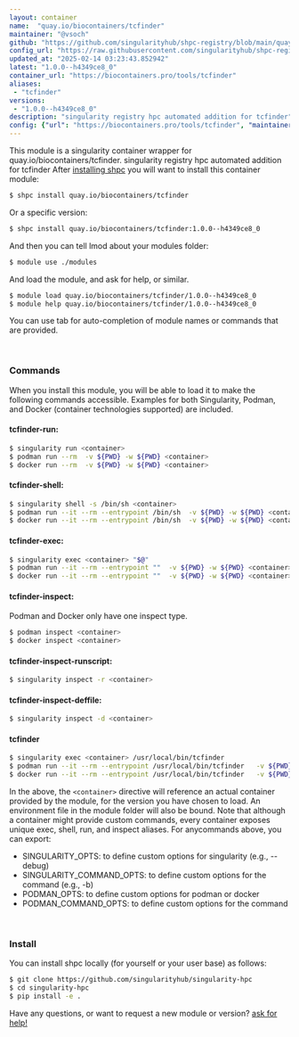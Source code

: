 ```yaml
---
layout: container
name:  "quay.io/biocontainers/tcfinder"
maintainer: "@vsoch"
github: "https://github.com/singularityhub/shpc-registry/blob/main/quay.io/biocontainers/tcfinder/container.yaml"
config_url: "https://raw.githubusercontent.com/singularityhub/shpc-registry/main/quay.io/biocontainers/tcfinder/container.yaml"
updated_at: "2025-02-14 03:23:43.852942"
latest: "1.0.0--h4349ce8_0"
container_url: "https://biocontainers.pro/tools/tcfinder"
aliases:
 - "tcfinder"
versions:
 - "1.0.0--h4349ce8_0"
description: "singularity registry hpc automated addition for tcfinder"
config: {"url": "https://biocontainers.pro/tools/tcfinder", "maintainer": "@vsoch", "description": "singularity registry hpc automated addition for tcfinder", "latest": {"1.0.0--h4349ce8_0": "sha256:b2c86fed4cb58b0107f6ec564cf00e29ce194d9165d06a24a62df0416552f7cb"}, "tags": {"1.0.0--h4349ce8_0": "sha256:b2c86fed4cb58b0107f6ec564cf00e29ce194d9165d06a24a62df0416552f7cb"}, "docker": "quay.io/biocontainers/tcfinder", "aliases": {"tcfinder": "/usr/local/bin/tcfinder"}}
---
```


This module is a singularity container wrapper for quay.io/biocontainers/tcfinder.
singularity registry hpc automated addition for tcfinder
After [installing shpc](#install) you will want to install this container module:


```bash
$ shpc install quay.io/biocontainers/tcfinder
```

Or a specific version:

```bash
$ shpc install quay.io/biocontainers/tcfinder:1.0.0--h4349ce8_0
```

And then you can tell lmod about your modules folder:

```bash
$ module use ./modules
```

And load the module, and ask for help, or similar.

```bash
$ module load quay.io/biocontainers/tcfinder/1.0.0--h4349ce8_0
$ module help quay.io/biocontainers/tcfinder/1.0.0--h4349ce8_0
```

You can use tab for auto-completion of module names or commands that are provided.

<br>

### Commands

When you install this module, you will be able to load it to make the following commands accessible.
Examples for both Singularity, Podman, and Docker (container technologies supported) are included.

#### tcfinder-run:

```bash
$ singularity run <container>
$ podman run --rm  -v ${PWD} -w ${PWD} <container>
$ docker run --rm  -v ${PWD} -w ${PWD} <container>
```

#### tcfinder-shell:

```bash
$ singularity shell -s /bin/sh <container>
$ podman run --it --rm --entrypoint /bin/sh  -v ${PWD} -w ${PWD} <container>
$ docker run --it --rm --entrypoint /bin/sh  -v ${PWD} -w ${PWD} <container>
```

#### tcfinder-exec:

```bash
$ singularity exec <container> "$@"
$ podman run --it --rm --entrypoint ""  -v ${PWD} -w ${PWD} <container> "$@"
$ docker run --it --rm --entrypoint ""  -v ${PWD} -w ${PWD} <container> "$@"
```

#### tcfinder-inspect:

Podman and Docker only have one inspect type.

```bash
$ podman inspect <container>
$ docker inspect <container>
```

#### tcfinder-inspect-runscript:

```bash
$ singularity inspect -r <container>
```

#### tcfinder-inspect-deffile:

```bash
$ singularity inspect -d <container>
```


#### tcfinder

```bash
$ singularity exec <container> /usr/local/bin/tcfinder
$ podman run --it --rm --entrypoint /usr/local/bin/tcfinder   -v ${PWD} -w ${PWD} <container> -c " $@"
$ docker run --it --rm --entrypoint /usr/local/bin/tcfinder   -v ${PWD} -w ${PWD} <container> -c " $@"
```



In the above, the `<container>` directive will reference an actual container provided
by the module, for the version you have chosen to load. An environment file in the
module folder will also be bound. Note that although a container
might provide custom commands, every container exposes unique exec, shell, run, and
inspect aliases. For anycommands above, you can export:

 - SINGULARITY_OPTS: to define custom options for singularity (e.g., --debug)
 - SINGULARITY_COMMAND_OPTS: to define custom options for the command (e.g., -b)
 - PODMAN_OPTS: to define custom options for podman or docker
 - PODMAN_COMMAND_OPTS: to define custom options for the command

<br>

### Install

You can install shpc locally (for yourself or your user base) as follows:

```bash
$ git clone https://github.com/singularityhub/singularity-hpc
$ cd singularity-hpc
$ pip install -e .
```

Have any questions, or want to request a new module or version? [ask for help!](https://github.com/singularityhub/singularity-hpc/issues)